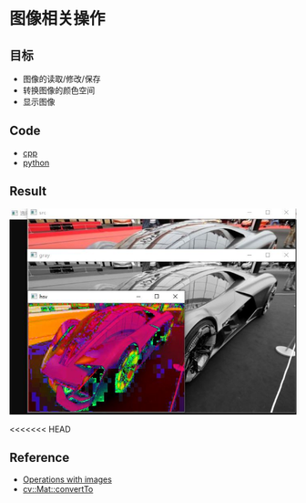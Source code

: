 # 图像相关操作

## 目标

- 图像的读取/修改/保存
- 转换图像的颜色空间
- 显示图像

## Code

- [cpp](./code/cpp)
- [python](./code/python)

## Result

![result.jpg](https://github.com/QWERDF007/LearningOpenCV4/blob/master/project/operations_with_images/result/result.jpg)

<<<<<<< HEAD
## Reference

- [Operations with images](<https://docs.opencv.org/4.1.0/d5/d98/tutorial_mat_operations.html>)
- [cv::Mat::convertTo](<https://docs.opencv.org/4.1.0/d3/d63/classcv_1_1Mat.html#adf88c60c5b4980e05bb556080916978b>)


